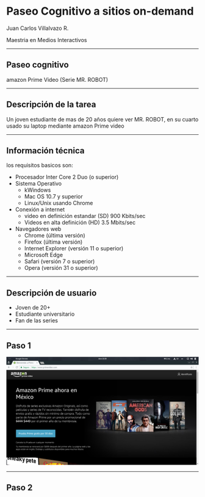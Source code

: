 # Paseo Cognitivo a sitios on-demand

Juan Carlos Villalvazo R.

Maestria en Medios Interactivos

---
## Paseo cognitivo

amazon Prime Video
(Serie MR. ROBOT)

---
## Descripción de la tarea

Un joven estudiante de mas de 20 años quiere ver MR. ROBOT, en su cuarto usado su laptop mediante amazon Prime video

---
## Información técnica

los requisitos basicos son:

* Procesador Inter Core 2 Duo (o superior)
* Sistema Operativo
	* kWindows
	* Mac OS 10.7 y superior
	* Linux/Unix usando Chrome
* Conexión a internet
	* video en definición estandar (SD) 900 Kbits/sec
	* Videos en alta definición (HD) 3.5 Mbits/sec
* Navegadores web
	* Chrome (última versión)
	* Firefox (última versión)
	* Internet Explorer (versión 11 o superior)
	* Microsoft Edge
	* Safari (versión 7 o superior)
	* Opera (versión 31 o superior)

---

## Descripción de usuario

* Joven de 20+
* Estudiante universitario
* Fan de las series
---

## Paso 1
![Image1](images/Imagen1.png)


---

## Paso 2
